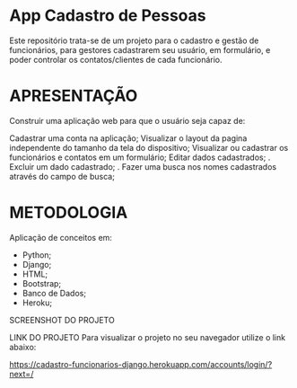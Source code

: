 # App Cadastro de Pessoas
Este repositório trata-se de um projeto para o cadastro e gestão de funcionários, para gestores cadastrarem seu usuário, em formulário, e poder controlar os contatos/clientes de cada funcionário.

# APRESENTAÇÃO
Construir uma aplicação web para que o usuário seja capaz de:

Cadastrar uma conta na aplicação;
Visualizar o layout da pagina independente do tamanho da tela do dispositivo;
Visualizar ou cadastrar os funcionários e contatos em um formulário;
Editar dados cadastrados; . Excluir um dado cadastrado; . Fazer uma busca nos nomes cadastrados através do campo de busca;

# METODOLOGIA
Aplicação de conceitos em:
- Python;
- Django;
- HTML;
- Bootstrap;
- Banco de Dados;
- Heroku;

SCREENSHOT DO PROJETO


LINK DO PROJETO
Para visualizar o projeto no seu navegador utilize o link abaixo:

https://cadastro-funcionarios-django.herokuapp.com/accounts/login/?next=/
